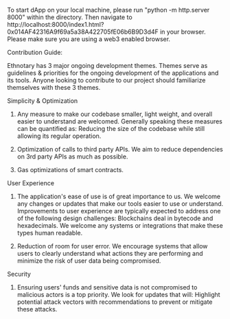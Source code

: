 To start dApp on your local machine, please run "python -m http.server 8000" within the directory. Then navigate to http://localhost:8000/index1.html?0x014AF42316A9f69a5a38A422705fE06b6B9D3d4F in your browser. Please make sure you are using a web3 enabled browser.      




Contribution Guide:

Ethnotary has 3 major ongoing development themes. Themes serve as guidelines & priorities for the ongoing development of the applications and its tools. Anyone looking to contribute to our project should familiarize themselves with these 3 themes. 

Simplicity & Optimization
1) Any measure to make our codebase smaller, light weight, and overall easier to understand are welcomed. Generally speaking these measures can be quantified as:
Reducing the size of the codebase while still allowing its regular operation.

2) Optimization of calls to third party APIs. We aim to reduce dependencies on 3rd party APIs as much as possible. 
3) Gas optimizations of smart contracts. 


User Experience
1) The application's ease of use is of great importance to us. We welcome any changes or updates that make our tools easier to use or understand. Improvements to user experience are typically expected to address one of the following design challenges:
Blockchains deal in bytecode and hexadecimals. We welcome any systems or integrations that make these types human readable.

2) Reduction of room for user error. We encourage systems that allow users to clearly understand what actions they are performing and minimize the risk of user data being compromised. 


Security
1) Ensuring users' funds and sensitive data is not compromised to malicious actors is a top priority. We look for updates that will:
Highlight potential attack vectors with recommendations to prevent or mitigate these attacks.
